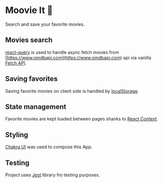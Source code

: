 # Moovie It 🎥

Search and save your favorite movies.

## Movies search

[react-query](https://tanstack.com/query/v3/docs/react/overview) is used to handle async fetch movies from [https://www.omdbapi.com](https://www.omdbapi.com) api via vanilla [Fetch API](https://developer.mozilla.org/en-US/docs/Web/API/Fetch_API/Using_Fetch).

## Saving favorites

Saving favorite movies on client side is handled by [localStorage](https://developer.mozilla.org/en-US/docs/Web/API/Window/localStorage).

## State management

Favorite movies are kept loaded between pages shanks to [React Context](https://legacy.reactjs.org/docs/context.html).

## Styling

[Chakra UI](https://chakra-ui.com/) was used to compose this App.

## Testing

Project uses [Jest](https://jestjs.io/) library fro testing purposes.
